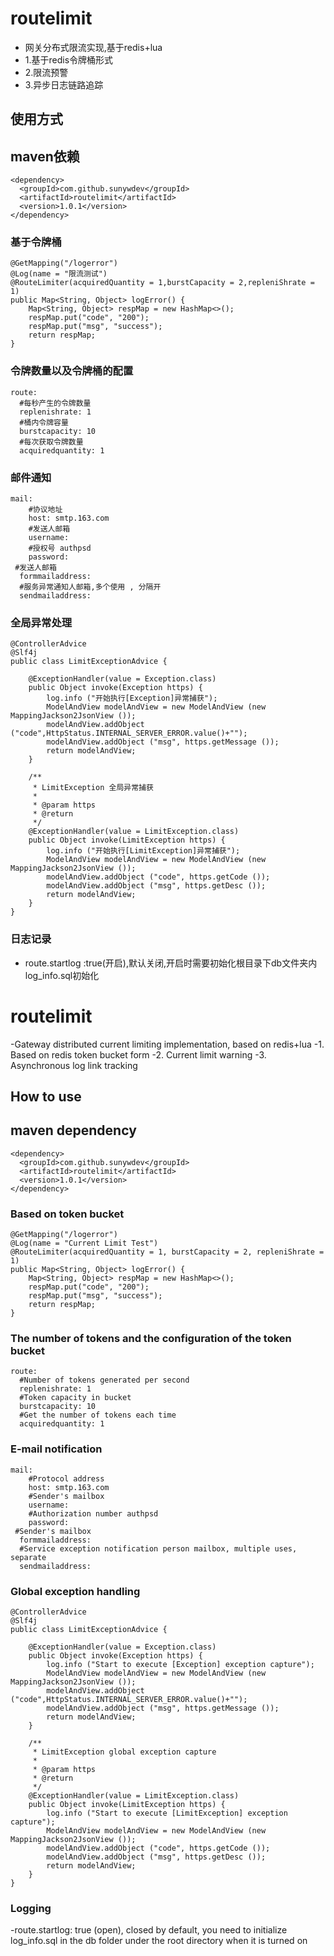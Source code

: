 # routelimit
- 网关分布式限流实现,基于redis+lua
- 1.基于redis令牌桶形式
- 2.限流预警
- 3.异步日志链路追踪
## 使用方式
## maven依赖
```
<dependency>
  <groupId>com.github.sunywdev</groupId>
  <artifactId>routelimit</artifactId>
  <version>1.0.1</version>
</dependency>
```
### 基于令牌桶
```
@GetMapping("/logerror")
@Log(name = "限流测试")
@RouteLimiter(acquiredQuantity = 1,burstCapacity = 2,repleniShrate = 1)
public Map<String, Object> logError() {
    Map<String, Object> respMap = new HashMap<>();
    respMap.put("code", "200");
    respMap.put("msg", "success");
    return respMap;
}
```
### 令牌数量以及令牌桶的配置
```
route:
  #每秒产生的令牌数量
  replenishrate: 1
  #桶内令牌容量
  burstcapacity: 10
  #每次获取令牌数量
  acquiredquantity: 1
```
### 邮件通知
```
mail:
    #协议地址
    host: smtp.163.com
    #发送人邮箱
    username:
    #授权号 authpsd
    password:
 #发送人邮箱
  formmailaddress:
  #服务异常通知人邮箱,多个使用 , 分隔开
  sendmailaddress:
```
### 全局异常处理
```
@ControllerAdvice
@Slf4j
public class LimitExceptionAdvice {

    @ExceptionHandler(value = Exception.class)
    public Object invoke(Exception https) {
        log.info ("开始执行[Exception]异常捕获");
        ModelAndView modelAndView = new ModelAndView (new MappingJackson2JsonView ());
        modelAndView.addObject ("code",HttpStatus.INTERNAL_SERVER_ERROR.value()+"");
        modelAndView.addObject ("msg", https.getMessage ());
        return modelAndView;
    }

    /**
     * LimitException 全局异常捕获
     *
     * @param https
     * @return
     */
    @ExceptionHandler(value = LimitException.class)
    public Object invoke(LimitException https) {
        log.info ("开始执行[LimitException]异常捕获");
        ModelAndView modelAndView = new ModelAndView (new MappingJackson2JsonView ());
        modelAndView.addObject ("code", https.getCode ());
        modelAndView.addObject ("msg", https.getDesc ());
        return modelAndView;
    }
}
```
### 日志记录
- route.startlog :true(开启),默认关闭,开启时需要初始化根目录下db文件夹内log_info.sql初始化



# routelimit
-Gateway distributed current limiting implementation, based on redis+lua
-1. Based on redis token bucket form
-2. Current limit warning
-3. Asynchronous log link tracking
## How to use
## maven dependency
```
<dependency>
  <groupId>com.github.sunywdev</groupId>
  <artifactId>routelimit</artifactId>
  <version>1.0.1</version>
</dependency>
```
### Based on token bucket
```
@GetMapping("/logerror")
@Log(name = "Current Limit Test")
@RouteLimiter(acquiredQuantity = 1, burstCapacity = 2, repleniShrate = 1)
public Map<String, Object> logError() {
    Map<String, Object> respMap = new HashMap<>();
    respMap.put("code", "200");
    respMap.put("msg", "success");
    return respMap;
}
```
### The number of tokens and the configuration of the token bucket
```
route:
  #Number of tokens generated per second
  replenishrate: 1
  #Token capacity in bucket
  burstcapacity: 10
  #Get the number of tokens each time
  acquiredquantity: 1
```
### E-mail notification
```
mail:
    #Protocol address
    host: smtp.163.com
    #Sender's mailbox
    username:
    #Authorization number authpsd
    password:
 #Sender's mailbox
  formmailaddress:
  #Service exception notification person mailbox, multiple uses, separate
  sendmailaddress:
```
### Global exception handling
```
@ControllerAdvice
@Slf4j
public class LimitExceptionAdvice {

    @ExceptionHandler(value = Exception.class)
    public Object invoke(Exception https) {
        log.info ("Start to execute [Exception] exception capture");
        ModelAndView modelAndView = new ModelAndView (new MappingJackson2JsonView ());
        modelAndView.addObject ("code",HttpStatus.INTERNAL_SERVER_ERROR.value()+"");
        modelAndView.addObject ("msg", https.getMessage ());
        return modelAndView;
    }

    /**
     * LimitException global exception capture
     *
     * @param https
     * @return
     */
    @ExceptionHandler(value = LimitException.class)
    public Object invoke(LimitException https) {
        log.info ("Start to execute [LimitException] exception capture");
        ModelAndView modelAndView = new ModelAndView (new MappingJackson2JsonView ());
        modelAndView.addObject ("code", https.getCode ());
        modelAndView.addObject ("msg", https.getDesc ());
        return modelAndView;
    }
}
```
### Logging
-route.startlog: true (open), closed by default, you need to initialize log_info.sql in the db folder under the root directory when it is turned on
